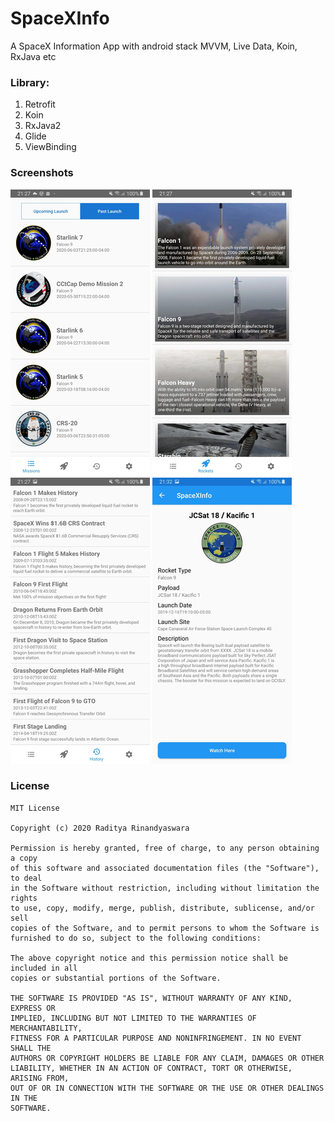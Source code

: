 # SpaceXInfo
A SpaceX Information App with android stack MVVM, Live Data, Koin, RxJava etc

### Library:
1. Retrofit
2. Koin
3. RxJava2
4. Glide
5. ViewBinding

### Screenshots

![List of Missions](screenshots/spacexinfo_missionfragment.png "A list of Missions")
![List of Rockets](screenshots/spacexinfo_rockets.png "A list of Rockets")
![List of Historical Events](screenshots/spacexinfo_historical.png "A list of Historical Events")
![Missions Details](screenshots/spacexinfo_details.png "Missions Details")


### License
```
MIT License

Copyright (c) 2020 Raditya Rinandyaswara

Permission is hereby granted, free of charge, to any person obtaining a copy
of this software and associated documentation files (the "Software"), to deal
in the Software without restriction, including without limitation the rights
to use, copy, modify, merge, publish, distribute, sublicense, and/or sell
copies of the Software, and to permit persons to whom the Software is
furnished to do so, subject to the following conditions:

The above copyright notice and this permission notice shall be included in all
copies or substantial portions of the Software.

THE SOFTWARE IS PROVIDED "AS IS", WITHOUT WARRANTY OF ANY KIND, EXPRESS OR
IMPLIED, INCLUDING BUT NOT LIMITED TO THE WARRANTIES OF MERCHANTABILITY,
FITNESS FOR A PARTICULAR PURPOSE AND NONINFRINGEMENT. IN NO EVENT SHALL THE
AUTHORS OR COPYRIGHT HOLDERS BE LIABLE FOR ANY CLAIM, DAMAGES OR OTHER
LIABILITY, WHETHER IN AN ACTION OF CONTRACT, TORT OR OTHERWISE, ARISING FROM,
OUT OF OR IN CONNECTION WITH THE SOFTWARE OR THE USE OR OTHER DEALINGS IN THE
SOFTWARE.

```
